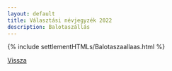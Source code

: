 ```yaml
---
layout: default
title: Választási névjegyzék 2022
description: Balotaszállás
---
```


{% include settlementHTMLs/Balotaszaallaas.html %}

[Vissza](../)